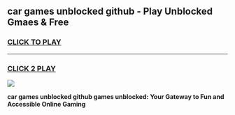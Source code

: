 
## car games unblocked github - Play Unblocked Gmaes & Free
<h3>
<a href="https://news.freeplayer.one?title=car_games_unblocked_github&ref=16F">CLICK TO PLAY</a></h3>
<hr>

<h3>
<a href="https://news.freeplayer.one?title=car_games_unblocked_github&ref=16F">CLICK 2 PLAY</a>
  
</h3>

<a href="https://news.freeplayer.one?title=car_games_unblocked_github&ref=16F/"><img src="https://clearcache.store/games.png"></a>


**car games unblocked github games unblocked: Your Gateway to Fun and Accessible Online Gaming**
